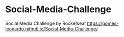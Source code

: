 # Social-Media-Challenge
 Social Media Challenge by Rocketseat
 https://gomes-leonardo.github.io/Social-Media-Challenge/

